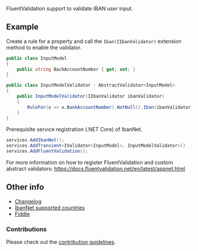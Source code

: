 FluentValidation support to validate IBAN user input.

## Example

Create a rule for a property and call the `Iban(IIbanValidator)` extension method to enable the validator.

```csharp
public class InputModel
{
    public string BackAccountNumber { get; set; }
}

public class InputModelValidator : AbstractValidator<InputModel>
{
    public InputModelValidator(IIbanValidator ibanValidator)
    {
        RuleFor(x => x.BankAccountNumber).NotNull().Iban(ibanValidator);
    }
}
```

Prerequisite service registration (.NET Core) of IbanNet.

```csharp
services.AddIbanNet();
services.AddTransient<IValidator<InputModel>, InputModelValidator>()
services.AddFluentValidation();
```

For more information on how to register FluentValidation and custom abstract validators:
https://docs.fluentvalidation.net/en/latest/aspnet.html

## Other info

- [Changelog](https://github.com/skwasjer/IbanNet/blob/master/CHANGELOG.md)
- [IbanNet supported countries](https://github.com/skwasjer/IbanNet/blob/master/SupportedCountries.md)
- [Fiddle](https://dotnetfiddle.net/JeGa9x)

### Contributions

Please check out the [contribution guidelines](https://github.com/skwasjer/IbanNet/blob/master/CONTRIBUTING.md).
